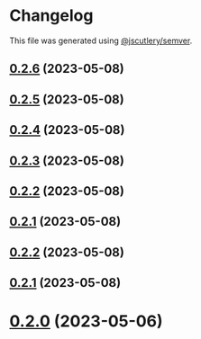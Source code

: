 # Changelog

This file was generated using [@jscutlery/semver](https://github.com/jscutlery/semver).

## [0.2.6](https://github.com/noah-hein/pintle/compare/v0.2.5...v0.2.6) (2023-05-08)



## [0.2.5](https://github.com/noah-hein/pintle/compare/v0.2.4...v0.2.5) (2023-05-08)



## [0.2.4](https://github.com/noah-hein/pintle/compare/v0.2.3...v0.2.4) (2023-05-08)



## [0.2.3](https://github.com/noah-hein/pintle/compare/v0.2.2...v0.2.3) (2023-05-08)



## [0.2.2](https://github.com/noah-hein/pintle/compare/v0.2.1...v0.2.2) (2023-05-08)



## [0.2.1](https://github.com/noah-hein/pintle/compare/v0.2.0...v0.2.1) (2023-05-08)



## [0.2.2](https://github.com/noah-hein/pintle/compare/v0.2.1...v0.2.2) (2023-05-08)



## [0.2.1](https://github.com/noah-hein/pintle/compare/v0.2.0...v0.2.1) (2023-05-08)



# [0.2.0](https://github.com/noah-hein/pintle/compare/v0.1.0...v0.2.0) (2023-05-06)
